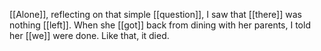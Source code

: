 [[Alone]], reflecting on that simple [[question]], I saw that [[there]] was nothing [[left]]. When she [[got]] back from dining with her parents, I told her [[we]] were done. Like that, it died.